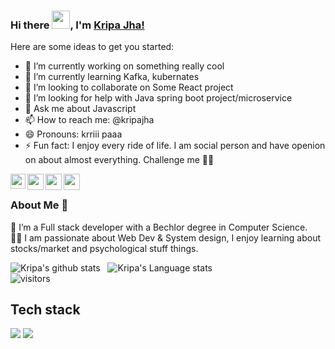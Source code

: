 ### Hi there <img src="https://github.com/TheDudeThatCode/TheDudeThatCode/blob/master/Assets/Hi.gif" width="29px">, I'm [Kripa Jha!](https://www.linkedin.com/in/kripa-jha/)


Here are some ideas to get you started:

- 🔭 I’m currently working on something really cool
- 🌱 I’m currently learning Kafka, kubernates
- 👯 I’m looking to collaborate on Some React project
- 🤔 I’m looking for help with Java spring boot project/microservice
- 💬 Ask me about Javascript
- 📫 How to reach me: @kripajha
- 😄 Pronouns: krriii paaa
- ⚡ Fun fact: I enjoy every ride of life. I am social person and have openion on about almost everything. Challenge me 🤘🏻

<a href="https://www.linkedin.com/in/kripa-jha/">
  <img align="left" width="24px" src="https://cdn.jsdelivr.net/npm/simple-icons@v3/icons/linkedin.svg"  />
</a>
<a href="https://twitter.com/ksjha333">
  <img align="left" width="26px" src="https://cdn.jsdelivr.net/npm/simple-icons@v3/icons/twitter.svg" />
</a>
<a href="mailto:kripashankarjha9@gmail.com">
  <img align="left" width="26px" src="https://cdn.jsdelivr.net/npm/simple-icons@v3/icons/gmail.svg" />
</a>
<a href="https://kripa-jha.medium.com//">
  <img align="left" width="26px" src="https://cdn.jsdelivr.net/npm/simple-icons@v3/icons/medium.svg" />
</a>

<br />

### About Me 🚀
🌱 I’m a Full stack developer with a Bechlor degree in Computer Science. </br>
👨‍💻  I am passionate about Web Dev & System design, I enjoy learning about stocks/market and psychological stuff things. </br>

![Kripa's github stats](https://github-readme-stats.vercel.app/api?username=kripajhaa&show_icons=true&hide_border=true)&nbsp;&nbsp;
![Kripa's Language stats](https://github-readme-stats-eight-theta.vercel.app/api/top-langs/?username=kripajhaa&layout=compact&langs_count=8)
<br />
![visitors](https://visitor-badge.laobi.icu/badge?page_id=kripajhaa.kripajhaa)



## Tech stack

  <img src="https://img.shields.io/badge/JavaScript-F7DF1E?style=for-the-badge&logo=javascript&logoColor=black" /> <img src="https://img.shields.io/badge/Java-ED8B00?style=for-the-badge&logo=java&logoColor=blue" />

